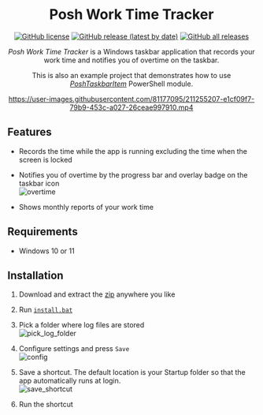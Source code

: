 <div align="center">

# Posh Work Time Tracker

[![GitHub license](https://img.shields.io/github/license/mdgrs-mei/posh-work-time-tracker)](https://github.com/mdgrs-mei/posh-work-time-tracker/blob/main/LICENSE)
[![GitHub release (latest by date)](https://img.shields.io/github/v/release/mdgrs-mei/posh-work-time-tracker?label=latest%20release)](https://github.com/mdgrs-mei/posh-work-time-tracker/releases/latest)
[![GitHub all releases](https://img.shields.io/github/downloads/mdgrs-mei/posh-work-time-tracker/total)](https://github.com/mdgrs-mei/posh-work-time-tracker/releases/latest)

*Posh Work Time Tracker* is a Windows taskbar application that records your work time and notifies you of overtime on the taskbar.

This is also an example project that demonstrates how to use [*PoshTaskbarItem*](https://github.com/mdgrs-mei/PoshTaskbarItem) PowerShell module.

https://user-images.githubusercontent.com/81177095/211255207-e1cf09f7-79b9-453c-a027-26ceae997910.mp4

</div>

## Features

- Records the time while the app is running excluding the time when the screen is locked
- Notifies you of overtime by the progress bar and overlay badge on the taskbar icon  
![overtime](https://user-images.githubusercontent.com/81177095/213721157-7042e52a-c9e5-451a-b191-761c9c068994.png)

- Shows monthly reports of your work time

## Requirements

- Windows 10 or 11

## Installation

1. Download and extract the [zip](https://github.com/mdgrs-mei/posh-work-time-tracker/releases/latest/download/posh-work-time-tracker.zip) anywhere you like
1. Run [`install.bat`](./install.bat)
1. Pick a folder where log files are stored  
![pick_log_folder](https://user-images.githubusercontent.com/81177095/211552064-36b870db-7cdc-405e-9426-4dc84eefc7cb.png)

1. Configure settings and press `Save`  
![config](https://user-images.githubusercontent.com/81177095/211552089-991e59b4-a216-4ca8-8e11-6aa5847e64a1.png)

1. Save a shortcut. The default location is your Startup folder so that the app automatically runs at login.  
![save_shortcut](https://user-images.githubusercontent.com/81177095/211552130-fd7e44ec-badb-4e93-8255-f03023d17a0f.png)

1. Run the shortcut
